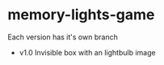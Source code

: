 # memory-lights-game

Each version has it's own branch

- v1.0 Invisible box with an lightbulb image
